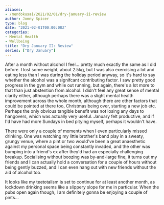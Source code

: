 ```yaml
---
aliases:
- /mendokusai/2021/02/01/dry-january-ii-review
author: Jonny Spicer
type: blog
date: "2021-02-01T00:00:00Z"
categories:
- Mental Health
- Wellbeing
title: "Dry January II: Review"
series: ["Dry January"]
---
```

After a month without alcohol I feel... pretty much exactly the same as I did before. I lost some weight, about 2.5kg, but I was also exercising a lot and eating less than I was during
the holiday period anyway, so it's hard to say whether the alcohol was a signifcant contributing factor. I saw pretty good progress in the gym and while out running, but again, there's
a lot more to that than just abstention from alcohol. I didn't feel any great sense of mental clarity either, although perhaps there was a slight mental health improvement across the
whole month, although there are other factors that could be pointed at there too, Christmas being over, starting a new job etc. Perhaps the only obvious tangible benefit was not
losing any days to hangovers, which was actually very useful. January felt productive, and if I'd have had more Sundays in bed pitying myself, perhaps it wouldn't have.

There were only a couple of moments when I even particularly missed drinking. One was watching my little brother's band play in a sweaty, grungy venue, where a pint or two would've
been a great anaesthetic against my personal space being constantly invaded, and the other was bumping into a friend's ex after they'd had an especially challenging breakup.
Socialising without boozing was by-and-large fine, it turns out my friends and I can actually hold a conversation for a couple of hours without being gently buzzed, and I can even
hang out with new friends without the aid of alcohol too.

It looks like my teetotalism is set to continue for at least another month, as lockdown drinking seems like a slippery slope for me in particular. When the pubs open again though, I am
definitely gonna be enjoying a couple of pints...

